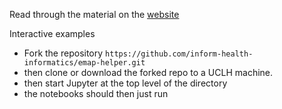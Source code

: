 Read through the material on the [website](https://inform-health-informatics.github.io/emap-helper/intro.html)

Interactive examples

- Fork the repository `https://github.com/inform-health-informatics/emap-helper.git` 
- then clone or download the forked repo to a UCLH machine.
- then start Jupyter at the top level of the directory
- the notebooks should then just run



